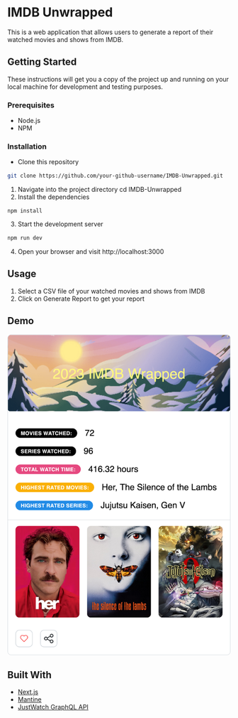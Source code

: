 # IMDB Unwrapped

This is a web application that allows users to generate a report of their watched movies and shows from IMDB.

## Getting Started

These instructions will get you a copy of the project up and running on your local machine for development and testing purposes.

### Prerequisites

- Node.js
- NPM

### Installation

- Clone this repository
```bash
git clone https://github.com/your-github-username/IMDB-Unwrapped.git
```
1. Navigate into the project directory
cd IMDB-Unwrapped
2. Install the dependencies
```
npm install
```

3. Start the development server

```bash
npm run dev
```
4. Open your browser and visit http://localhost:3000

## Usage

1. Select a CSV file of your watched movies and shows from IMDB
2. Click on Generate Report to get your report

## Demo

![Example Image](frontend/public/share.png "This is an example image")

## Built With

- [Next.js](https://nextjs.org/)
- [Mantine](https://mantine.dev/)
- [JustWatch GraphQL API](https://api.justwatch.com/)

